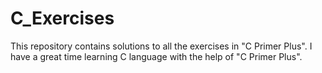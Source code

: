 # C_Exercises
This repository contains solutions to all the exercises in "C Primer Plus".
I have a great time learning C language with the help of "C Primer Plus".
